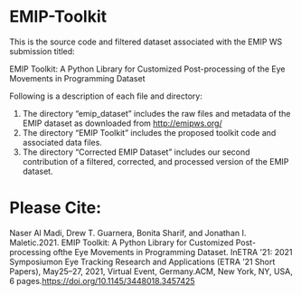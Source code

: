 # EMIP-Toolkit

This is the source code and filtered dataset associated with the EMIP WS submission titled:

EMIP Toolkit: A Python Library for Customized Post-processing of the Eye Movements in Programming Dataset

Following is a description of each file and directory:
1.	The directory “emip_dataset” includes the raw files and metadata of the EMIP dataset as downloaded from http://emipws.org/
2.	The directory “EMIP Toolkit” includes the proposed toolkit code and associated data files.
3.	The directory “Corrected EMIP Dataset” includes our second contribution of a filtered, corrected, and processed version of the EMIP dataset.


# Please Cite:
Naser Al Madi, Drew T. Guarnera, Bonita Sharif, and Jonathan I. Maletic.2021. EMIP Toolkit: A Python Library for Customized Post-processing ofthe Eye Movements in Programming Dataset. InETRA ’21: 2021 Symposiumon Eye Tracking Research and Applications (ETRA ’21 Short Papers), May25–27, 2021, Virtual Event, Germany.ACM, New York, NY, USA, 6 pages.https://doi.org/10.1145/3448018.3457425
